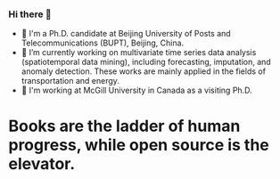 ### Hi there 👋
- 🧑 I'm a Ph.D. candidate at Beijing University of Posts and Telecommunications (BUPT), Beijing, China.
- 🔭 I’m currently working on multivariate time series data analysis (spatiotemporal data mining), including forecasting, imputation, and anomaly detection. These works are mainly applied in the fields of transportation and energy.
- 👯 I'm working at McGill University in Canada as a visiting Ph.D.

# Books are the ladder of human progress, while open source is the elevator.
<!--
![Dusai's GitHub stats](https://github-readme-stats.vercel.app/api?username=ChenXu02)
**ChenXu02/Chenxu02** is a ✨ _special_ ✨ repository because its `README.md` (this file) appears on your GitHub profile.
Here are some ideas to get you started:
- 🏃 I run.
- 🔭 I’m currently working on ...
- 🌱 I’m currently learning ...
- 👯 I’m looking to collaborate on ...
- 🤔 I’m looking for help with ...
- 💬 Ask me about ...
- 📫 How to reach me: ...
- 😄 Pronouns: ...
- ⚡ Fun fact: ...
-->
